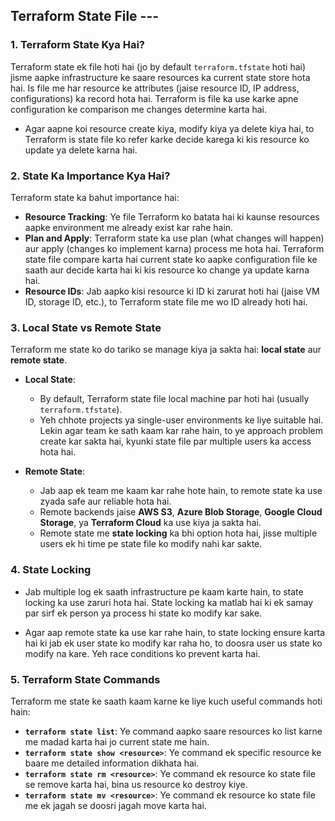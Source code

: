 ## Terraform State File ---

### 1. **Terraform State Kya Hai?**
Terraform state ek file hoti hai (jo by default `terraform.tfstate` hoti hai) jisme aapke infrastructure ke saare resources ka current state store hota hai. Is file me har resource ke attributes (jaise resource ID, IP address, configurations) ka record hota hai. Terraform is file ka use karke apne configuration ke comparison me changes determine karta hai.

- Agar aapne koi resource create kiya, modify kiya ya delete kiya hai, to Terraform is state file ko refer karke decide karega ki kis resource ko update ya delete karna hai.

### 2. **State Ka Importance Kya Hai?**
Terraform state ka bahut importance hai:
- **Resource Tracking**: Ye file Terraform ko batata hai ki kaunse resources aapke environment me already exist kar rahe hain.
- **Plan and Apply**: Terraform state ka use plan (what changes will happen) aur apply (changes ko implement karna) process me hota hai. Terraform state file compare karta hai current state ko aapke configuration file ke saath aur decide karta hai ki kis resource ko change ya update karna hai.
- **Resource IDs**: Jab aapko kisi resource ki ID ki zarurat hoti hai (jaise VM ID, storage ID, etc.), to Terraform state file me wo ID already hoti hai.

### 3. **Local State vs Remote State**
Terraform me state ko do tariko se manage kiya ja sakta hai: **local state** aur **remote state**.

- **Local State**:
  - By default, Terraform state file local machine par hoti hai (usually `terraform.tfstate`).
  - Yeh chhote projects ya single-user environments ke liye suitable hai. Lekin agar team ke sath kaam kar rahe hain, to ye approach problem create kar sakta hai, kyunki state file par multiple users ka access hota hai.

- **Remote State**:
  - Jab aap ek team me kaam kar rahe hote hain, to remote state ka use zyada safe aur reliable hota hai.
  - Remote backends jaise **AWS S3**, **Azure Blob Storage**, **Google Cloud Storage**, ya **Terraform Cloud** ka use kiya ja sakta hai.
  - Remote state me **state locking** ka bhi option hota hai, jisse multiple users ek hi time pe state file ko modify nahi kar sakte.

### 4. **State Locking**
- Jab multiple log ek saath infrastructure pe kaam karte hain, to state locking ka use zaruri hota hai. State locking ka matlab hai ki ek samay par sirf ek person ya process hi state ko modify kar sake.

- Agar aap remote state ka use kar rahe hain, to state locking ensure karta hai ki jab ek user state ko modify kar raha ho, to doosra user us state ko modify na kare. Yeh race conditions ko prevent karta hai.
  
### 5. **Terraform State Commands**
Terraform me state ke saath kaam karne ke liye kuch useful commands hoti hain:
- **`terraform state list`**: Ye command aapko saare resources ko list karne me madad karta hai jo current state me hain.
- **`terraform state show <resource>`**: Ye command ek specific resource ke baare me detailed information dikhata hai.
- **`terraform state rm <resource>`**: Ye command ek resource ko state file se remove karta hai, bina us resource ko destroy kiye.
- **`terraform state mv <resource>`**: Ye command ek resource ko state file me ek jagah se doosri jagah move karta hai.


